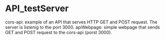 # API_testServer
cors-api:    example of an API that serves HTTP GET and POST request. The server is listenig to the port 3000.
apiWebpage:  simple webpage that sends GET and POST request to the cors-api (porst 3000).
